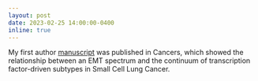 ```yaml
---
layout: post
date: 2023-02-25 14:00:00-0400
inline: true
---
```


My first author <a href="https://www.mdpi.com/2072-6694/15/5/1477">manuscript</a> was published in Cancers, which showed the relationship between an EMT spectrum and the continuum of transcription factor-driven subtypes in Small Cell Lung Cancer. 